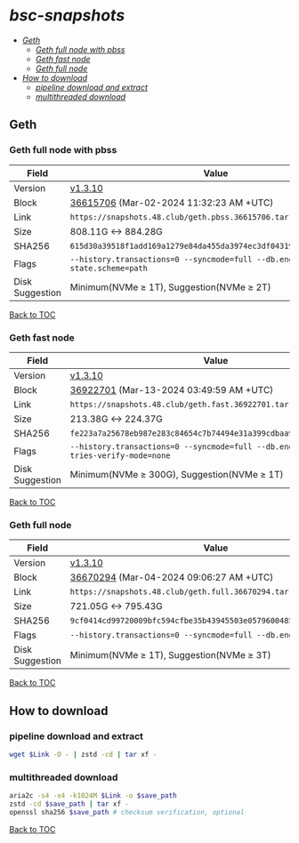 # *bsc-snapshots*


- *[Geth](#geth)*
    - *[Geth full node with pbss](#geth-full-node-with-pbss)*
    - *[Geth fast node](#geth-fast-node)*
    - *[Geth full node](#geth-full-node)*
- *[How to download](#how-to-download)*
    - *[pipeline download and extract](#pipeline-download-and-extract)*
    - *[multithreaded download](#multithreaded-download)*

## Geth
### Geth full node with pbss

| Field |Value |
| --- | --- |
| Version | [v1.3.10](https://github.com/bnb-chain/bsc/releases/tag/v1.3.10) |
| Block | [36615706](https://bscscan.com/block/36615706) (Mar-02-2024 11:32:23 AM +UTC) |
| Link | `https://snapshots.48.club/geth.pbss.36615706.tar.zst` |
| Size | 808.11G <-> 884.28G |
| SHA256 | `615d30a39518f1add169a1279e84da455da3974ec3df043198182b8b247c5fdf` |
| Flags | `--history.transactions=0 --syncmode=full --db.engine=pebble --state.scheme=path` |
| Disk Suggestion | Minimum(NVMe ≥ 1T), Suggestion(NVMe ≥ 2T)|

[Back to TOC](#bsc-snapshots)

### Geth fast node

| Field |Value |
| --- | --- |
| Version | [v1.3.10](https://github.com/bnb-chain/bsc/releases/tag/v1.3.10) |
| Block | [36922701](https://bscscan.com/block/36922701) (Mar-13-2024 03:49:59 AM +UTC) |
| Link | `https://snapshots.48.club/geth.fast.36922701.tar.zst` |
| Size | 213.38G <-> 224.37G |
| SHA256 | `fe223a7a25678eb987e283c84654c7b74494e31a399cdbaa93f0db06a6f4d24c` |
| Flags | `--history.transactions=0 --syncmode=full --db.engine=pebble --tries-verify-mode=none` |
| Disk Suggestion | Minimum(NVMe ≥ 300G), Suggestion(NVMe ≥ 1T)|

[Back to TOC](#bsc-snapshots)

### Geth full node

| Field |Value |
| --- | --- |
| Version | [v1.3.10](https://github.com/bnb-chain/bsc/releases/tag/v1.3.10) |
| Block | [36670294](https://bscscan.com/block/36670294) (Mar-04-2024 09:06:27 AM +UTC) |
| Link | `https://snapshots.48.club/geth.full.36670294.tar.zst` |
| Size | 721.05G <-> 795.43G |
| SHA256 | `9cf0414cd99720009bfc594cfbe35b43945503e0579600485ff6e0cd17139de5` |
| Flags | `--history.transactions=0 --syncmode=full --db.engine=pebble` |
| Disk Suggestion | Minimum(NVMe ≥ 1T), Suggestion(NVMe ≥ 3T)|

[Back to TOC](#bsc-snapshots)

## How to download
### pipeline download and extract

```bash
wget $Link -O - | zstd -cd | tar xf -
```

### multithreaded download

```bash
aria2c -s4 -x4 -k1024M $Link -o $save_path
zstd -cd $save_path | tar xf -
openssl sha256 $save_path # checksum verification, optional
```

[Back to TOC](#bsc-snapshots)
